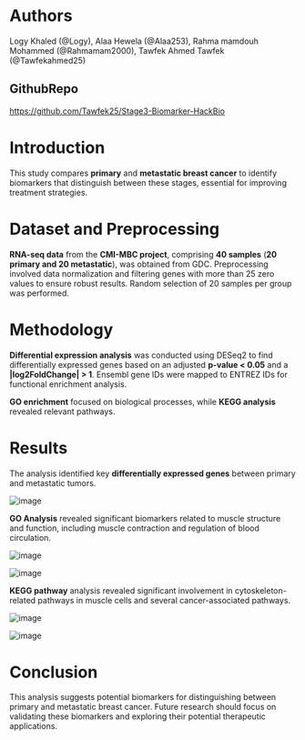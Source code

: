 # **Authors** 

Logy Khaled (@Logy), Alaa Hewela (@Alaa253), Rahma mamdouh Mohammed (@Rahmamam2000), Tawfek Ahmed Tawfek (@Tawfekahmed25)

## **GithubRepo**

https://github.com/Tawfek25/Stage3-Biomarker-HackBio

# **Introduction** 

This study compares **primary** and **metastatic breast cancer** to identify biomarkers that distinguish between these stages, essential for improving treatment strategies.

# **Dataset and Preprocessing**

**RNA-seq data** from the **CMI-MBC project**, comprising **40 samples** (**20 primary and 20 metastatic**), was obtained from GDC. Preprocessing involved data normalization and filtering genes with more than 25 zero values to ensure robust results. Random selection of 20 samples per group was performed.

# **Methodology** 

**Differential expression analysis** was conducted using DESeq2 to find differentially expressed genes based on an adjusted **p-value \< 0.05** and a **|log2FoldChange| \> 1**. Ensembl gene IDs were mapped to ENTREZ IDs for functional enrichment analysis. 

**GO enrichment** focused on biological processes, while **KEGG analysis** revealed relevant pathways.

# **Results**

The analysis identified key **differentially expressed genes** between primary and metastatic tumors. 

![image](https://github.com/user-attachments/assets/9c2491c8-037d-4a7e-8979-d001c0f887ee)


**GO Analysis** revealed significant biomarkers related to muscle structure and function, including muscle contraction and regulation of blood circulation.

![image](https://github.com/user-attachments/assets/16c10007-1f93-4f24-ab2b-61690a2af3d4)

![image](https://github.com/user-attachments/assets/82fe7cf6-9e64-4860-afaf-5f8700f3164d)

**KEGG pathway** analysis revealed significant involvement in cytoskeleton-related pathways in muscle cells and several cancer-associated pathways.

![image](https://github.com/user-attachments/assets/17f4a479-82f2-45ef-92c9-ec25e594793a)

![image](https://github.com/user-attachments/assets/97e91b86-5b25-47c1-aa62-3878fc4797f8)

# **Conclusion**

This analysis suggests potential biomarkers for distinguishing between primary and metastatic breast cancer. Future research should focus on validating these biomarkers and exploring their potential therapeutic applications.
